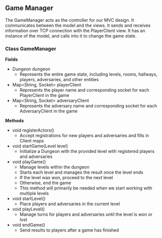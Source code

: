 ## Game Manager ##
The GameManager acts as the controller for our MVC design. It communicates between the model and the views. It sends and receives information over TCP connection with the PlayerClient view. It has an instance of the model, and calls into it to change the game state. 

### Class GameManager ###

**Fields**
* Dungeon dungeon
  * Represents the entire game state, including levels, rooms, hallways, players, adversaries, and other entities
* Map<String, Socket> playerClient
  * Represents the player name and corresponding socket for each PlayerClient in the game
* Map<String, Socket> adversaryClient
  * Represents the adversary name and corresponding socket for each AdversaryClient in the game

**Methods**
* void registerActors()
  * Accept registrations for new players and adversaries and fills in Client maps
* void startGame(Level level)
  * Initialize a Dungeon with the provided level with registered players and adversaries
* void playGame()
  * Manage levels within the dungeon
  * Starts each level and manages the result once the level ends
  * If the level was won, proceed to the next level
  * Otherwise, end the game
  * This method will primarily be needed when we start working with multiple levels
* void startLevel()
  * Place players and adversaries in the current level
* void playLevel()
  * Manage turns for players and adversaries until the level is won or lost
* void endGame()
  * Send results to players after a game has finished

